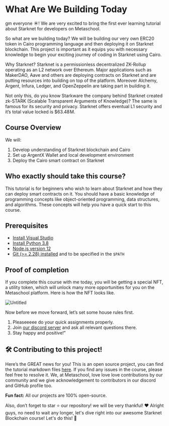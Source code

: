 # What Are We Building Today

gm everyone ☀️! We are very excited to bring the first ever learning tutorial about Starknet for developers on Metaschool.

So what are we building today? We will be building our very own ERC20 token in Cairo programming language and then deploying it on Starknet blockchain. This project is important as it equips you with necessary knowledge to begin your exciting journey of coding in Starknet using Cairo.

Why Starknet? Starknet is a permissionless decentralized ZK-Rollup operating as an L2 network over Ethereum. Major applications such as MakerDAO, Aave and others are deploying contracts on Starknet and are putting resources into building on top of the platform. Moreover Alchemy, Argent, Infura, Ledger, and OpenZeppelin are taking part in building it.

Not only this, do you know Starkware the company behind Starknet created zk-STARK (Scalable Transparent Arguments of Knowledge)? The same is famous for its security and privacy. Starknet offers eventual L1 security and it’s total value locked is $63.48 M.

## Course Overview

We will:

1. Develop understanding of Starknet blockchain and Cairo
2. Set up ArgentX Wallet and local development environment
3. Deploy the Cairo smart contract on Starknet

## Who exactly should take this course?

This tutorial is for beginners who wish to learn about Starknet and how they can deploy smart contracts on it. You should have a basic knowledge of programming concepts like object-oriented programming, data structures, and algorithms. These concepts will help you have a quick start to this course.

## Prerequisites

- [Install Visual Studio](https://code.visualstudio.com/download)
- [Install Python 3.8](https://www.python.org/downloads/)
- [Node.js version 12](https://nodejs.org/en/download)
- [Git (>= 2.28) installed](https://git-scm.com/downloads) and to be specified in the `$PATH`

## Proof of completion

If you complete this course with me today, you will be getting a special NFT, a utility token, which will unlock many more opportunities for you on the Metaschool platform. Here is how the NFT looks like.

![Untitled](https://github.com/0xmetaschool/Learning-Projects/blob/main/assests_for_all/assests_for_celo/1.%20What%20Are%20We%20Building%20Today/Untitled_(1).gif?raw=true)

Now before we move forward, let’s set some house rules first.

1. Pleaseeeee do your quick assignments properly.
2. Join [our discord server](https://discord.gg/vbVMUwXWgc) and ask all relevant questions there.
3. Stay happy and positive!”

## 🛠 Contributing to this project!

Here’s the GREAT news for you! This is an open source project, you can find the tutorial markdown files [here](https://github.com/0xmetaschool/Learning-Projects/tree/main/Code%20an%20ERC-20%20token%20in%20Cairo%20on%20Starknet%20Blockchain). If you find any issues in the course, please feel free to resolve it.
We, at Metaschool, love love love contributions by our community and we give acknowledgement to contributors in our discord and GitHub profile too.

**Fun fact:** All our projects are 100% open-source.

Also, don’t forget to star ⭐️ our repository! we will be very thankful! ♥️
Alright guys, no need to wait any longer, let's dive right into our awesome Starknet Blockchain course! Let's do this! 🙌
